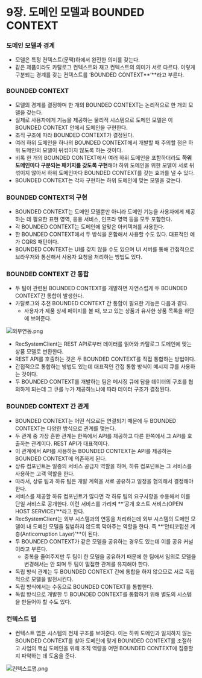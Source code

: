 9장. 도메인 모델과 BOUNDED CONTEXT
===========

### 도메인 모델과 경계

- 모델은 특정 컨텍스트(문맥)하에서 완전한 의미를 갖는다.
- 같은 제품이라도 카탈로그 컨텍스트와 재고 컨텍스트의 의미가 서로 다르다. 이렇게 구분되는 경계를 갖는 컨텍스트를 ‘BOUNDED CONTEXT**’**라고 부른다.

### BOUNDED CONTEXT

- 모델의 경계를 결정하며 한 개의 BOUNDED CONTEXT는 논리적으로 한 개의 모델을 갖는다.
- 실제로 사용자에게 기능을 제공하는 물리적 시스템으로 도메인 모델은 이 BOUNDED CONTEXT 안에서 도메인을 구현한다.
- 조직 구조에 따라 BOUNDED CONTEXT가 결정된다.
- 여러 하위 도메인을 하나의 BOUNDED CONTEXT에서 개발할 때 주의할 점은 하위 도메인의 모델이 뒤섞이지 않도록 하는 것이다.
- 비록 한 개의 BOUNDED CONTEXT에서 여러 하위 도메인을 포함하더라도 **하위 도메인마다 구분되는 패키지를 갖도록 구현**해야 하위 도메인을 위한 모델이 서로 뒤섞이지 않아서 하위 도메인마다 BOUNDED CONTEXT를 갖는 효과를 낼 수 있다.
- BOUNDED CONTEXT는 각자 구현하는 하위 도메인에 맞는 모델을 갖는다.

### BOUNDED CONTEXT의 구현

- BOUNDED CONTEXT는 도메인 모델뿐만 아니라 도메인 기능을 사용자에게 제공하는 데 필요한 표현 영역, 응용 서비스, 인프라 영역 등을 모두 포함한다.
- 각 BOUNDED CONTEXT는 도메인에 알맞은 아키텍처를 사용한다.
- 한 BOUNDED CONTEXT에서 두 방식을 혼합해서 사용할 수도 있다. 대표적인 예가 CQRS 패턴이다.
- BOUNDED CONTEXT는 UI를 갖지 않을 수도 있으며 UI 서버를 통해 간접적으로 브라우저와 통신해서 사용자 요청을 처리하는 방법도 있다.

### BOUNDED CONTEXT 간 통합

- 두 팀이 관련된 BOUNDED CONTEXT를 개발하면 자연스럽게 두 BOUNDED CONTEXT간 통합이 발생한다.
- 카탈로그와 추천 BOUNDED CONTEXT 간 통합이 필요한 기능은 다음과 같다.
  - 사용자가 제품 상세 페이지를 볼 때, 보고 있는 상품과 유사한 상품 목록을 하단에 보여준다.

![외부연동.png](https://s3-us-west-2.amazonaws.com/secure.notion-static.com/2f9c30a6-0cd8-41a2-9967-52ef3ffa76e9/%E1%84%8B%E1%85%AC%E1%84%87%E1%85%AE%E1%84%8B%E1%85%A7%E1%86%AB%E1%84%83%E1%85%A9%E1%86%BC.png)

- RecSystemClient는 REST API로부터 데이터를 읽어와 카탈로그 도메인에 맞는 상품 모델로 변환한다.
- REST API를 호출하는 것은 두 BOUNDED CONTEXT를 직접 통합하는 방법이다.
- 간접적으로 통합하는 방법도 있는데 대표적인 간접 통합 방식이 메시지 큐를 사용하는 것이다.
- 두 BOUNDED CONTEXT를 개발하는 팀은 메시징 큐에 담을 데이터의 구조를 협의하게 되는데 그 큐를 누가 제공하느냐에 따라 데이터 구조가 결정된다.

### BOUNDED CONTEXT 간 관계

- BOUNDED CONTEXT는 어떤 식으로든 연결되기 때문에 두 BOUNDED CONTEXT는 다양한 방식으로 관계를 맺는다.
- 두 관계 중 가장 흔한 관계는 한쪽에서 API를 제공하고 다른 한쪽에서 그 API를 호출하는 관계이다. REST API가 대표적이다.
- 이 관계에서 API를 사용하는 BOUNDED CONTEXT는 API를 제공하는 BOUNDED CONTEXT에 의존하게 된다.
- 상류 컴포넌트는 일종의 서비스 공급자 역할을 하며, 하류 컴포넌트는 그 서비스를 사용하는 고객 역할을 한다.
- 따라서, 상류 팀과 하류 팀은 개발 계획을 서로 공유하고 일정을 협의해서 결정해야 한다.
- 서비스를 제공할 하류 컴포넌트가 많다면 각 하류 팀의 요구사항을 수용해서 이를 단일 서비스로 공개한다. 이런 서비스를 가리켜 **‘공개 호스트 서비스(OPEN HOST SERVICE)’**라고 한다.
- RecSystemClient는 외부 시스템과의 연동을 처리하는데 외부 시스템의 도메인 모델이 내 도메인 모델을 침범하지 않도록 막아주는 역할을 한다. 즉 **‘안티코럽션 계층(Anticorruption Layer)’**이 된다.
- 두 BOUNDED CONTEXT가 같은 모델을 공유하는 경우도 있는데 이를 공유 커널이라고 부른다.
  - 중복을 줄여주지만 두 팀이 한 모델을 공유하기 때문에 한 팀에서 임의로 모델을 변경해서는 안 되며 두 팀이 밀접한 관계를 유지해야 한다.
- 독립 방식 관계는 두 BOUNDED CONTEXT 간에 통합을 하지 않으므로 서로 독립적으로 모델을 발전시킨다.
- 독립 방식에서는 수동으로 BOUNDED CONTEXT를 통합한다.
- 독립 방식으로 개발한 두 BOUNDED CONTEXT를 통합하기 위해 별도의 시스템을 만들어야 할 수도 있다.

### 컨텍스트 맵

- 컨텍스트 맵은 시스템의 전체 구조를 보여준다. 이는 하위 도메인과 일치하지 않는 BOUNDED CONTEXT를 찾아 도메인에 맞게 BOUNDED CONTEXT를 조절하고 사업의 핵심 도메인을 위해 조직 역량을 어떤 BOUNDED CONTEXT에 집중할지 파악하는 데 도움을 준다.

![컨텍스트맵.png](https://s3-us-west-2.amazonaws.com/secure.notion-static.com/b06446b7-9f3c-43c6-9385-be4acac11d30/%E1%84%8F%E1%85%A5%E1%86%AB%E1%84%90%E1%85%A6%E1%86%A8%E1%84%89%E1%85%B3%E1%84%90%E1%85%B3%E1%84%86%E1%85%A2%E1%86%B8.png)
